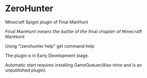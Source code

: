 # ZeroHunter
Minecraft Spigot plugin of Final ManHunt

𝘍𝘪𝘯𝘢𝘭 𝘔𝘢𝘯𝘏𝘶𝘯𝘵 𝘮𝘦𝘢𝘯𝘴 𝘵𝘩𝘦 𝘣𝘢𝘵𝘵𝘭𝘦 𝘰𝘧 𝘵𝘩𝘦 𝘧𝘪𝘯𝘢𝘭 𝘤𝘩𝘢𝘱𝘵𝘦𝘳 𝘰𝘧 𝘔𝘪𝘯𝘦𝘤𝘳𝘢𝘧𝘵 𝘔𝘢𝘯𝘏𝘶𝘯𝘵

Using "/zerohunter help" get command help

The plugin is in Early Development stage.

Automatic start requires installing GameQueuer(Also mine and is an unpublished plugin).
